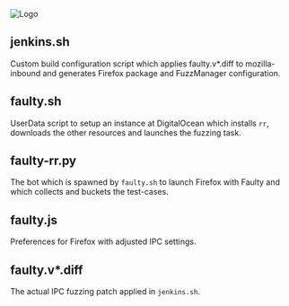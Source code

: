 ![Logo](https://github.com/posidron/posidron.github.io/raw/master/static/images/faulty.png)


jenkins.sh
---
Custom build configuration script which applies faulty.v*.diff to mozilla-inbound and generates Firefox package and FuzzManager configuration.

faulty.sh
---
UserData script to setup an instance at DigitalOcean which installs `rr`, downloads the other resources and launches the fuzzing task.

faulty-rr.py
---
The bot which is spawned by `faulty.sh` to launch Firefox with Faulty and which collects and buckets the test-cases.

faulty.js
---
Preferences for Firefox with adjusted IPC settings.

faulty.v*.diff
---
The actual IPC fuzzing patch applied in `jenkins.sh`.
